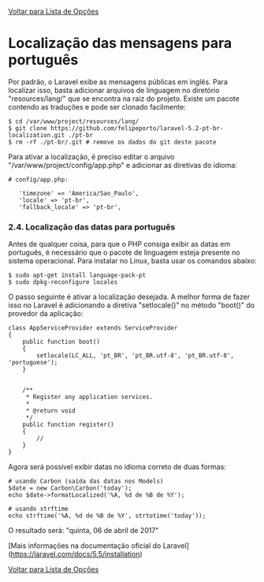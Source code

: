 [Voltar para Lista de Opções](../readme.md)

# Localização das mensagens para português

Por padrão, o Laravel exibe as mensagens públicas em inglês. Para localizar isso, basta adicionar arquivos de linguagem no diretório "resources/lang/" que se encontra na raiz do projeto. Existe um pacote contendo as traduções e pode ser clonado facilmente:

```
$ cd /var/www/project/resources/lang/
$ git clone https://github.com/felipeporto/laravel-5.2-pt-br-localization.git ./pt-br
$ rm -rf ./pt-br/.git # remove os dados do git deste pacote
```

Para ativar a localização, é preciso editar o arquivo "/var/www/project/config/app.php" e adicionar as diretivas do idioma:

```
# config/app.php:

   'timezone' => 'America/Sao_Paulo',
   'locale' => 'pt-br',
   'fallback_locale' => 'pt-br',
```

### 2.4. Localização das datas para português

Antes de qualquer coisa, para que o PHP consiga exibir as datas em português, é necessário que o pacote de linguagem esteja presente no sistema operacional. Para instalar no Linux, basta usar os comandos abaixo:

```
$ sudo apt-get install language-pack-pt
$ sudo dpkg-reconfigure locales
```

O passo seguinte é ativar a localização desejada. A melhor forma de fazer isso no Laravel é adicionando a diretiva "setlocale()" no método "boot()" do provedor da aplicação:

```
class AppServiceProvider extends ServiceProvider
{
    public function boot()
    {
        setlocale(LC_ALL, 'pt_BR', 'pt_BR.utf-8', 'pt_BR.utf-8', 'portuguese');
    }


    /**
     * Register any application services.
     *
     * @return void
     */
    public function register()
    {
        //
    }
}
```

Agora será possível exibir datas no idioma correto de duas formas:

```
# usando Carbon (saída das datas nos Models)
$date = new Carbon\Carbon('today');
echo $date->formatLocalized('%A, %d de %B de %Y');

# usando strftime
echo strftime('%A, %d de %B de %Y', strtotime('today'));
```

O resultado será: "quinta, 06 de abril de 2017"


[Mais informações na documentação oficial do Laravel]
(https://laravel.com/docs/5.5/installation)

[Voltar para Lista de Opções](../readme.md)
